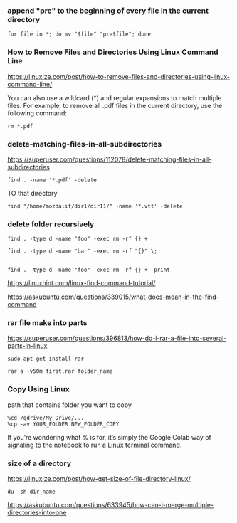 ### append "pre" to the beginning of every file in the current directory
``` 
for file in *; do mv "$file" "pre$file"; done
```

### How to Remove Files and Directories Using Linux Command Line

https://linuxize.com/post/how-to-remove-files-and-directories-using-linux-command-line/



You can also use a wildcard (*) and regular expansions to match multiple files. For example, to remove all .pdf files in the current directory, use the following command:

```
rm *.pdf
```

### delete-matching-files-in-all-subdirectories

https://superuser.com/questions/112078/delete-matching-files-in-all-subdirectories

```
find . -name '*.pdf' -delete
```

TO that directory

```
find "/home/mozdalif/dir1/dir11/" -name '*.vtt' -delete
```

### delete folder recursively

```
find . -type d -name "foo" -exec rm -rf {} +
```

```
find . -type d -name "bar" -exec rm -rf "{}" \;


find . -type d -name "foo" -exec rm -rf {} + -print
```

https://linuxhint.com/linux-find-command-tutorial/

https://askubuntu.com/questions/339015/what-does-mean-in-the-find-command


### rar file make into parts

https://superuser.com/questions/396813/how-do-i-rar-a-file-into-several-parts-in-linux

```
sudo apt-get install rar

rar a -v50m first.rar folder_name
```



### Copy Using Linux
 path that contains folder you want to copy
 ```
%cd /gdrive/My Drive/...
%cp -av YOUR_FOLDER NEW_FOLDER_COPY
```
If you’re wondering what % is for, it’s simply the Google Colab way of signaling to the notebook to run a Linux terminal command.


### size of a directory
https://linuxize.com/post/how-get-size-of-file-directory-linux/

```
du -sh dir_name
```



https://askubuntu.com/questions/633945/how-can-i-merge-multiple-directories-into-one
